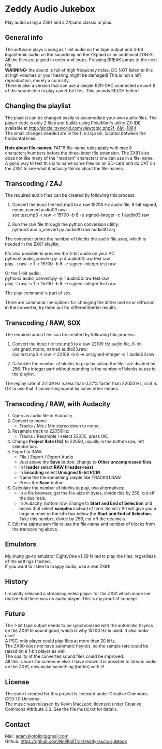 # Zeddy Audio Jukebox

Play audio using a ZX81 and a ZXpand classic or plus.

## General info

The software plays a song as 1-bit audio on the tape output and 4-bit logarithmic audio on the soundchip on the ZXpand or an additional ZON-X.<br>
All the files are played in order and loops. Pressing BREAK jumps to the next file.<br>
**WARNING:** the sound is full of high frequency noise, DO NOT listen to this at high volumes or your hearing might be damaged! This is not a hifi reproduction, merely a curiosity.<br>
There is also a version that can use a simple R2R-DAC connected on port B of the sound chip to play raw 8-bit files. This sounds MUCH better!

## Changing the playlist

The playlist can be changed easily to accomodate your own audio files. The player code is only 2 files and builds using PokeMon's utility ZX-IDE available at http://sinclairzxworld.com/viewtopic.php?f=6&t=1064<br>
The small changes needed are in the file zaj.asm, located between the horizontal lines.

**Note about file-names**: FAT16 file-name rules apply with max 8 characters/numbers before the three-letter file extension. The ZX81 also does not like many of the "modern" characters one can use in a file-name. A good way to test this is to name some files on an SD-card and do CAT on the ZX81 to see what it actually thinks about the file-names.

## Transcoding / ZAJ

The required audio files can be created by following this process:

1. Convert the input file test.mp3 to a raw 15700 Hz audio file, 8-bit signed, mono, named audio03.raw:<br>
sox test.mp3 -t raw -r 15700 -b 8 -e signed-integer -c 1 audio03.raw

2. Run the raw file through the python conversion utility:<br>
python3 audio_convert.py audio00.raw audio00.zaj

The converter prints the number of blocks the audio file uses, which is needed in the ZX81 playlist.

It's also possible to preview the 4-bit audio on your PC:<br>
python3 audio_convert.py -p 4 audio00.raw test.raw<br>
play -t raw -c 1 -r 15700 -b 8 -e signed-integer test.raw

Or the 1-bit audio:<br>
python3 audio_convert.py -p 1 audio00.raw test.raw<br>
play -t raw -c 1 -r 15700 -b 8 -e signed-integer test.raw

The play command is part of sox.

There are command line options for changing the dither and error diffusion in the converter, try them out for different/better results.

## Transcoding / RAW, SOX

The required audio files can be created by following this process:

1. Convert the input file test.mp3 to a raw 22109 Hz audio file, 8-bit unsigned, mono, named audio03.raw:<br>
sox test.mp3 -t raw -r 22109 -b 8 -e unsigned-integer -c 1 audio03.raw

2. Calculate the number of blocks to play by taking the file-size divided by 256. The integer part without rounding is the number of blocks to use in the playlist.

The replay rate of 22109 Hz is less than 0.27% faster than 22050 Hz, so it is OK to use that if converting sound by some other means.

## Transcoding / RAW, with Audacity

1. Open an audio file in Audacity.
2. Convert to mono:
	- Tracks / Mix / Mix stereo down to mono.
3. Resample track to 22050Hz:
	- Tracks / Resample / select 22050, press OK.
4. Change **Project Rate (Hz)** to 22050, usually in the bottom row, left selector box.
5. Export to RAW:
	- File / Export / Export Audio
	- Just above the **Save** button, change to **Other uncompressed files**.
	- In **Header** select **RAW (Header-less)**.
	- In **Encoding** select **Unsigned 8-bit PCM**.
	- Name the file something simple like TRACK01.RAW.
	- Press the **Save** button.
6. Calculate the number of blocks to play, two alternatives:
	- In a file browser, get the file-size in bytes, divide this by 256, cut off the decimals.
	- In Audacity, bottom row, change to **Start and End of Selection** and below that select **samples** instead of time. Select / All will give you a large number in the info box below the **Start and End of Selection**. Take this number, divide by 256, cut off the decimals.
7. Edit the zajraw.asm file to use the file-name and number of blocks from the transcoding above.

## Emulators

My trusty go-to emulator EightyOne v1.29 failed to play the files, regardless of the settings I tested.<br>
If you want to listen to crappy audio, use a real ZX81!

## History

I recently released a streaming video player for the ZX81 which made me realize that there was no audio player. This is my proof of concept.

## Future

The 1-bit tape output needs to be synchronized with the automatic hsyncs on the ZX81 to sound good, which is why 15700 Hz is used. It also looks nice!<br>
A PSG-only player could play files at more than 20 kHz.<br>
The ZX80 does not have automatic hsyncs, so the sample rate could be raised on a 1-bit player as well.<br>
The quality of the converted sound files could be improved.<br>
All this is work for someone else. I have shown it is possible to stream audio on the ZX81, now make something (better) with it!

## License

The code I created for this project is licensed under Creative Commons CC0 1.0 Universal.<br>
The music was released by Kevin MacLeod, licensed under Creative Commons Attribute 3.0. See the file music.txt for details.

## Contact

Mail: <adam.klotblixt@gmail.com><br>
Github: <https://github.com/NollKollTroll/zeddy-audio-jukebox>

